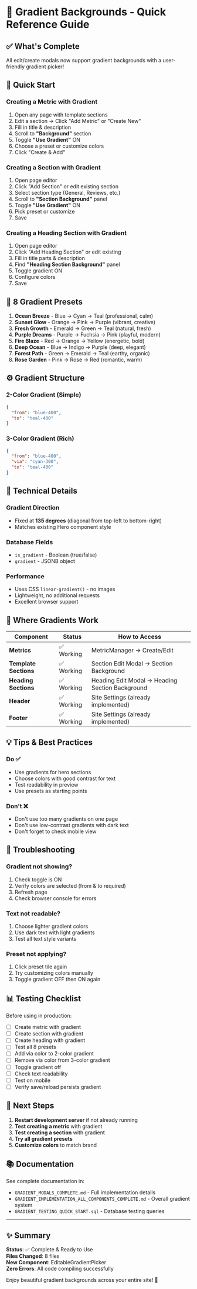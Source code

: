 # 🎨 Gradient Backgrounds - Quick Reference Guide

## ✅ What's Complete

All edit/create modals now support gradient backgrounds with a user-friendly gradient picker!

## 🚀 Quick Start

### Creating a Metric with Gradient
1. Open any page with template sections
2. Edit a section → Click "Add Metric" or "Create New"
3. Fill in title & description
4. Scroll to **"Background"** section
5. Toggle **"Use Gradient"** ON
6. Choose a preset or customize colors
7. Click "Create & Add"

### Creating a Section with Gradient
1. Open page editor
2. Click "Add Section" or edit existing section
3. Select section type (General, Reviews, etc.)
4. Scroll to **"Section Background"** panel
5. Toggle **"Use Gradient"** ON
6. Pick preset or customize
7. Save

### Creating a Heading Section with Gradient
1. Open page editor
2. Click "Add Heading Section" or edit existing
3. Fill in title parts & description
4. Find **"Heading Section Background"** panel
5. Toggle gradient ON
6. Configure colors
7. Save

## 🎨 8 Gradient Presets

1. **Ocean Breeze** - Blue → Cyan → Teal (professional, calm)
2. **Sunset Glow** - Orange → Pink → Purple (vibrant, creative)
3. **Fresh Growth** - Emerald → Green → Teal (natural, fresh)
4. **Purple Dreams** - Purple → Fuchsia → Pink (playful, modern)
5. **Fire Blaze** - Red → Orange → Yellow (energetic, bold)
6. **Deep Ocean** - Blue → Indigo → Purple (deep, elegant)
7. **Forest Path** - Green → Emerald → Teal (earthy, organic)
8. **Rose Garden** - Pink → Rose → Red (romantic, warm)

## ⚙️ Gradient Structure

### 2-Color Gradient (Simple)
```json
{
  "from": "blue-400",
  "to": "teal-400"
}
```

### 3-Color Gradient (Rich)
```json
{
  "from": "blue-400",
  "via": "cyan-300",
  "to": "teal-400"
}
```

## 🔧 Technical Details

### Gradient Direction
- Fixed at **135 degrees** (diagonal from top-left to bottom-right)
- Matches existing Hero component style

### Database Fields
- `is_gradient` - Boolean (true/false)
- `gradient` - JSONB object

### Performance
- Uses CSS `linear-gradient()` - no images
- Lightweight, no additional requests
- Excellent browser support

## 📝 Where Gradients Work

| Component | Status | How to Access |
|-----------|--------|---------------|
| **Metrics** | ✅ Working | MetricManager → Create/Edit |
| **Template Sections** | ✅ Working | Section Edit Modal → Section Background |
| **Heading Sections** | ✅ Working | Heading Edit Modal → Heading Section Background |
| **Header** | ✅ Working | Site Settings (already implemented) |
| **Footer** | ✅ Working | Site Settings (already implemented) |

## 💡 Tips & Best Practices

### Do ✅
- Use gradients for hero sections
- Choose colors with good contrast for text
- Test readability in preview
- Use presets as starting points

### Don't ❌
- Don't use too many gradients on one page
- Don't use low-contrast gradients with dark text
- Don't forget to check mobile view

## 🐛 Troubleshooting

### Gradient not showing?
1. Check toggle is ON
2. Verify colors are selected (from & to required)
3. Refresh page
4. Check browser console for errors

### Text not readable?
1. Choose lighter gradient colors
2. Use dark text with light gradients
3. Test all text style variants

### Preset not applying?
1. Click preset tile again
2. Try customizing colors manually
3. Toggle gradient OFF then ON again

## 📊 Testing Checklist

Before using in production:
- [ ] Create metric with gradient
- [ ] Create section with gradient
- [ ] Create heading with gradient
- [ ] Test all 8 presets
- [ ] Add via color to 2-color gradient
- [ ] Remove via color from 3-color gradient
- [ ] Toggle gradient off
- [ ] Check text readability
- [ ] Test on mobile
- [ ] Verify save/reload persists gradient

## 🎯 Next Steps

1. **Restart development server** if not already running
2. **Test creating a metric** with gradient
3. **Test creating a section** with gradient
4. **Try all gradient presets**
5. **Customize colors** to match brand

## 📚 Documentation

See complete documentation in:
- `GRADIENT_MODALS_COMPLETE.md` - Full implementation details
- `GRADIENT_IMPLEMENTATION_ALL_COMPONENTS_COMPLETE.md` - Overall gradient system
- `GRADIENT_TESTING_QUICK_START.sql` - Database testing queries

---

## ✨ Summary

**Status**: ✅ Complete & Ready to Use  
**Files Changed**: 8 files  
**New Component**: EditableGradientPicker  
**Zero Errors**: All code compiling successfully  

Enjoy beautiful gradient backgrounds across your entire site! 🎨
